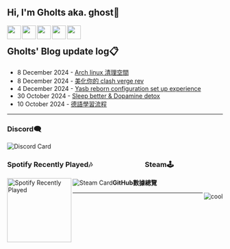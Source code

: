 ## Hi, I'm Gholts aka. ghost👋

[<img align="left" alt="" width="32px" src="https://cdn.simpleicons.org/X/b5b5b5" />][twitter]
[<img align="left" alt="" width="32px" src="https://cdn.simpleicons.org/Gmail/b5b5b5" />][gmail]
[<img align="left" alt="" width="32px" src="https://cdn.simpleicons.org/Telegram/b5b5b5" />][telegram]
[<img align="left" alt="" width="32px" src="https://cdn.simpleicons.org/Spotify/b5b5b5" />][spotify]
[<img align="left" alt="" width="32px" src="https://cdn.simpleicons.org/archlinux/b5b5b5" />][arch]
<br />


## **Gholts' Blog update log**📋

<!-- feed start -->
- 8 December 2024 - [Arch linux 清理空間](https://blog.gholts.top/posts/Clean-Arch-linux-cache/)
- 8 December 2024 - [美化你的 clash verge rev](https://blog.gholts.top/posts/Clash-verge-rev-theme-scheme/)
- 4 December 2024 - [Yasb reborn configuration set up experience](https://blog.gholts.top/posts/Yasb-reborn-configuration-set-up-experience/)
- 30 October 2024 - [Sleep better & Dopamine detox](https://blog.gholts.top/posts/Sleep-better-&-Dopamine-detox/)
- 10 October 2024 - [德語學習流程](https://blog.gholts.top/posts/Learning-German-Process/)
<!-- feed end -->

---

### **Discord**🗨️
![Discord Card](https://discord.c99.nl/widget/theme-3/1079047242352169083.png)

### **Spotify Recently Played🎶** &emsp;&emsp;&emsp;&emsp;&emsp;&emsp;&emsp; **Steam🕹️**

<p><img src="https://card.yuy1n.io/card/76561199492929554/dark,en,badge,group,bg-212121,badges,games,reviews" alt="Steam Card"><img src="https://spotify-recently-played-readme.vercel.app/api?user=9xd9z2ps59m3kxcuefkgmm52w&amp;count=2&amp;width=340" alt="Spotify Recently Played" align="left" height="150px></p>

---

### **GitHub數據總覽**

<p><img src="https://komarev.com/ghpvc/?username=Gholts&amp;color=lightgrey&label=github%20visits&amp;abbreviated=true&amp;style=for-the-badge" alt="cool" align="right" ></p>

---

<p><img src="http://github-profile-summary-cards.vercel.app/api/cards/profile-details?username=Gholts&amp;theme=date_night" alt=""></p>



[twitter]: https://x.com/GhostMxv/
[telegram]: https://t.me/Gholts_bot/
[gmail]: mailto:gholtsmxv@gholts.top
[spotify]: https://open.spotify.com/user/9xd9z2ps59m3kxcuefkgmm52w/
[arch]: https://wiki.archlinux.org/
